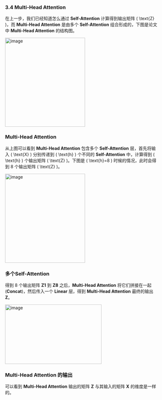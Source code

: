 ### 3.4 Multi-Head Attention
在上一步，我们已经知道怎么通过 **Self-Attention** 计算得到输出矩阵 \( \text{Z} \)，而 **Multi-Head Attention** 是由多个 **Self-Attention** 组合形成的，下图是论文中 **Multi-Head Attention** 的结构图。

<img width="262" height="292" alt="image" src="https://github.com/user-attachments/assets/e593f350-edef-4a1e-98e1-a63428421f4f" />


### Multi-Head Attention
从上图可以看到 **Multi-Head Attention** 包含多个 **Self-Attention** 层，首先将输入 \( \text{X} \) 分别传递到 \( \text{h} \) 个不同的 **Self-Attention** 中，计算得到 \( \text{h} \) 个输出矩阵 \( \text{Z} \)。下图是 \( \text{h}=8 \) 时候的情况，此时会得到 8 个输出矩阵 \( \text{Z} \)。

<img width="262" height="292" alt="image" src="https://github.com/user-attachments/assets/025b74d0-c05a-43ce-aafa-1b9232893f6a" />

### 多个Self-Attention
得到 8 个输出矩阵 **Z1** 到 **Z8** 之后，**Multi-Head Attention** 将它们拼接在一起 (**Concat**)，然后传入一个 **Linear** 层，得到 **Multi-Head Attention** 最终的输出 **Z**。

<img width="316" height="195" alt="image" src="https://github.com/user-attachments/assets/8d93076e-b50f-4d70-afbd-495134a38ab9" />


### Multi-Head Attention 的输出
可以看到 **Multi-Head Attention** 输出的矩阵 **Z** 与其输入的矩阵 **X** 的维度是一样的。

